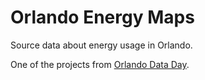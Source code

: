 # Orlando Energy Maps

Source data about energy usage in Orlando.

One of the projects from [Orlando Data Day](http://www.meetup.com/Code-For-Orlando/events/219090137/).
